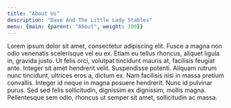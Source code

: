 ```yaml
---
title: "About Us"
description: "Dave And The Little Lady Stables"
menu: {main: {parent: "About", weight: 100}}
---
```


Lorem ipsum dolor sit amet, consectetur adipiscing elit. Fusce a magna non odio venenatis scelerisque vel eu ex. Etiam eu tellus rhoncus, aliquet ligula in, gravida justo. Ut felis orci, volutpat tincidunt mauris at, facilisis feugiat ante. Integer sit amet hendrerit velit. Suspendisse potenti. Aliquam rutrum nunc tincidunt, ultrices eros a, dictum ex. Nam facilisis nisi in massa pretium convallis. Integer id neque in magna posuere hendrerit. Nunc id pulvinar purus. Sed sed felis sollicitudin, dignissim ex dignissim, mollis magna. Pellentesque sem odio, rhoncus ut semper sit amet, sollicitudin ac massa.
